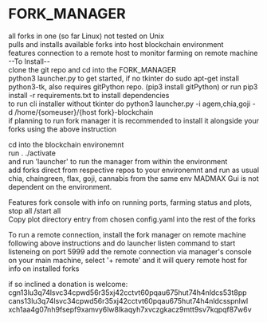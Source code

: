 # FORK_MANAGER
all forks in one (so far Linux) not tested on Unix  
pulls and installs available forks into host blockchain environment  
features connection to a remote host to monitor farming on remote machine  
--To Install--  
clone the git repo and cd into the FORK_MANAGER  
python3 launcher.py to get started, if no tkinter do sudo apt-get install python3-tk, also requires gitPython repo. (pip3 install gitPython) or run pip3 install -r requirements.txt to install dependencies  
to run cli installer without tkinter do python3 launcher.py -i agem,chia,goji -d /home/{someuser}/{host fork}-blockchain  
if planning to run fork manager it is recommended to install it alongside your forks using the above instruction 
 
cd into the blockchain environemnt  
run . ./activate  
and run 'launcher' to run the manager from within the environment  
add forks direct from respective repos to your environemnt and run as usual chia, chaingreen, flax, goji, cannabis from the same env
MADMAX Gui is not dependent on the environment.   

Features fork console with info on running ports, farming status and plots, stop all /start all  
Copy plot directory entry from chosen config.yaml into the rest of the forks

To run a remote connection, install the fork manager on remote machine following above instructions and do launcher listen command to start listeneing on port 5999  add the remote connection via manager's console on your main machine, select '+ remote' and it will query remote host for info on installed forks  

if so inclined a donation is welcome:   
cgn13lu3q74lsvc34cpwd56r35xj42cctvt60pqau675hut74h4nldcs53t8pp  
cans13lu3q74lsvc34cpwd56r35xj42cctvt60pqau675hut74h4nldcsspnlwl  
xch1aa4g07nh9fsepf9xamvy6lw8lkaqyh7xvczgkacz9mtt9sv7kqpqf87w6v  
